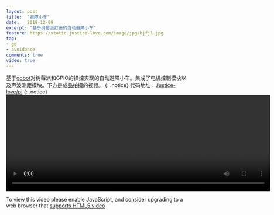 ```yaml
---
layout: post
title:  "避障小车"
date:   2019-12-09
excerpt: "基于树莓派打造的自动避障小车"
feature: https://static.justice-love.com/image/jpg/bjfj1.jpg
tag:
- go
- avoidance
comments: true
video: true
---
```

基于[gobot](https://github.com/hybridgroup/gobot)对树莓派和GPIO的操控实现的自动避障小车。集成了电机控制模块以及声波测距模块。下方是成品拍摄的视频。
{: .notice}
代码地址：[Justice-love/pi](https://github.com/Justice-love/pi)
{: .notice}
<video id="my-video" class="video-js vjs-16-9 clipboard" controls preload="auto" width="722" height="264" data-setup="{}">
    <source src="{{ site.staticUrl }}/video/mov/bizhangxiaoche.mov" type='video/mp4'>
    <p class="vjs-no-js">
      To view this video please enable JavaScript, and consider upgrading to a web browser that
      <a href="http://videojs.com/html5-video-support/" target="_blank">supports HTML5 video</a>
    </p>
</video>
